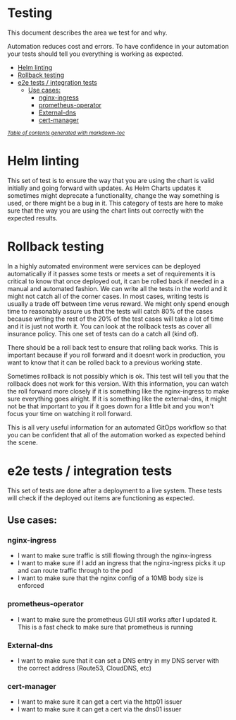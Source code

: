 Testing
============
This document describes the area we test for and why.

Automation reduces cost and errors.  To have confidence in your automation your tests should tell you everything is working as expected.

- [Helm linting](#helm-linting)
- [Rollback testing](#rollback-testing)
- [e2e tests / integration tests](#e2e-tests---integration-tests)
  * [Use cases:](#use-cases-)
    + [nginx-ingress](#nginx-ingress)
    + [prometheus-operator](#prometheus-operator)
    + [External-dns](#external-dns)
    + [cert-manager](#cert-manager)

<small><i><a href='http://ecotrust-canada.github.io/markdown-toc/'>Table of contents generated with markdown-toc</a></i></small>


# Helm linting
This set of test is to ensure the way that you are using the chart is valid initially and going forward with updates.  As Helm Charts updates it sometimes might deprecate a functionality, change the way something is used, or there might be a bug in it.  This category of tests are here to make sure that the way you are using the chart lints out correctly with the expected results.

# Rollback testing
In a highly automated environment were services can be deployed automatically if it passes some tests or meets a set of requirements it is critical to know that once deployed out, it can be rolled back if needed in a manual and automated fashion.  We can write all the tests in the world and it might not catch all of the corner cases.  In most cases, writing tests is usually a trade off between time verus reward.  We might only spend enough time to reasonably assure us that the tests will catch 80% of the cases because writing the rest of the 20% of the test cases will take a lot of time and it is just not worth it.  You can look at the rollback tests as cover all insurance policy.  This one set of tests can do a catch all (kind of).

There should be a roll back test to ensure that rolling back works.  This is important because if you roll forward and it doesnt work in production, you want to know that it can be rolled back to a previous working state.

Sometimes rollback is not possibly which is ok.  This test will tell you that the rollback does not work for this version.  With this information, you can watch the roll forward more closely if it is something like the nginx-ingress to make sure everything goes alright.  If it is something like the external-dns, it might not be that important to you if it goes down for a little bit and you won't focus your time on watching it roll forward.

This is all very useful information for an automated GitOps workflow so that you can be confident that all of the automation worked as expected behind the scene.

# e2e tests / integration tests
This set of tests are done after a deployment to a live system.  These tests will check if the deployed out items are functioning as expected.

## Use cases:

### nginx-ingress
* I want to make sure traffic is still flowing through the nginx-ingress
* I want to make sure if I add an ingress that the nginx-ingress picks it up and can route traffic through to the pod
* I want to make sure that the nginx config of a 10MB body size is enforced

### prometheus-operator
* I want to make sure the prometheus GUI still works after I updated it.  This is a fast check to make sure that prometheus is running

### External-dns
* I want to make sure that it can set a DNS entry in my DNS server with the correct address (Route53, CloudDNS, etc)

### cert-manager
* I want to make sure it can get a cert via the http01 issuer
* I want to make sure it can get a cert via the dns01 issuer
